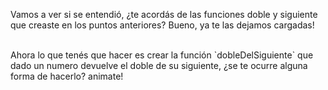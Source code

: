 Vamos a ver si se entendió, ¿te acordás de las funciones doble y siguiente que creaste en los puntos anteriores? Bueno, ya te las dejamos cargadas!

<br>
Ahora lo que tenés que hacer es crear la función `dobleDelSiguiente` que dado un numero devuelve el doble de su siguiente, ¿se te ocurre alguna forma de hacerlo? animate!
